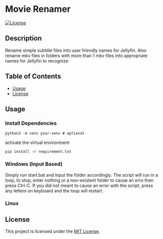 # Movie Renamer

[![License](https://img.shields.io/badge/license-MIT-blue.svg)](LICENSE)

## Description

Rename simple subtitle files into user friendly names for Jellyfin. Also rename mkv files in folders with more than 1 mkv files into appropriate names for Jellyfin to recognize.

## Table of Contents

- [Usage](#usage)
- [License](#license)


## Usage

### Install Dependencies

```shell
python3 -m venv your-venv # optional
```
activate the virtual environment
```shell
pip install -r requirement.txt
```

### Windows (Input Based)

Simply run start.bat and input the folder accordingly.
The script will run in a loop, to stop, enter nothing or a non-existent folder to cause an erro then press Ctrl-C. If you did not meant to cause an error with the script, press any letters on keyboard and the loop will restart.

### Linux


## License

This project is licensed under the [MIT License](LICENSE).
